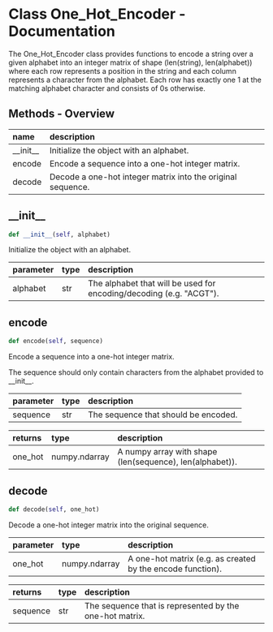 # Class One_Hot_Encoder - Documentation

The One_Hot_Encoder class provides functions to encode a string over a given alphabet into an integer matrix of shape (len(string), len(alphabet)) where each row represents a position in the string and each column represents a character from the alphabet. Each row has exactly one 1 at the matching alphabet character and consists of 0s otherwise.

## Methods - Overview

| name | description |
|:-|:-|
| \_\_init\_\_ | Initialize the object with an alphabet. |
| encode | Encode a sequence into a one-hot integer matrix. |
| decode | Decode a one-hot integer matrix into the original sequence. |
## \_\_init\_\_

``` python
def __init__(self, alphabet)
```
Initialize the object with an alphabet. 



| parameter | type | description |
|:-|:-|:-|
| alphabet | str | The alphabet that will be used for encoding/decoding (e.g. "ACGT"). |
## encode

``` python
def encode(self, sequence)
```
Encode a sequence into a one-hot integer matrix. 

 The sequence should only contain characters from the alphabet provided to \_\_init\_\_. 



| parameter | type | description |
|:-|:-|:-|
| sequence | str | The sequence that should be encoded. |

| returns | type | description |
|:-|:-|:-|
| one_hot | numpy.ndarray | A numpy array with shape (len(sequence), len(alphabet)). |
## decode

``` python
def decode(self, one_hot)
```
Decode a one-hot integer matrix into the original sequence. 



| parameter | type | description |
|:-|:-|:-|
| one_hot | numpy.ndarray | A one-hot matrix (e.g. as created by the encode function). |

| returns | type | description |
|:-|:-|:-|
| sequence | str | The sequence that is represented by the one-hot matrix. |
